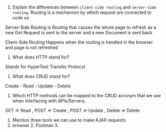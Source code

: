 1.  Explain the differences between `client-side routing` and `server-side routing`.
Routing is a mechanism by which request are connected to code so

Server-Side Routing is Routing that causes the whole page to refresh as a new Get Request is sent to the server and a new Document is sent back

Client-Side Routing Happens when the routing is handled in the browser and page is not refreshed
1.  What does HTTP stand for?

Stands for HyperText Transfer Protocol
1.  What does CRUD stand for?

Create - Read - Update - Delete
1.  Which HTTP methods can be mapped to the CRUD acronym that we use when interfacing with APIs/Servers.

GET => Read , POST => Create , POST => Update , Delete => Delete
1.  Mention three tools we can use to make AJAX requests
1. browser 2. Postman 3. 
